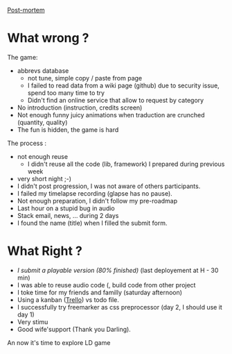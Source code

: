 [Post-mortem]()

What wrong ?
============

The game:

* abbrevs database
  * not tune, simple copy / paste from page
  * I failed to read data from a wiki page (github) due to security issue, spend too many time to try
  * Didn't find an online service that allow to request by category 
* No introduction (instruction, credits screen)
* Not enough funny juicy animations when traduction are crunched (quantity, quality)
* The fun is hidden, the game is hard

The process :

* not enough reuse
  * I didn't reuse all the code (lib, framework) I prepared during previous week
* very short night ;-)
* I didn't post progression, I was not aware of others participants.
* I failed my timelapse recording (glapse has no pause).
* Not enough preparation, I didn't follow my pre-roadmap
* Last hour on a stupid bug in audio
* Stack email, news, ... during 2 days
* I found the name (title) when I filled the submit form.

What Right ?
============

* *I submit a playable version (80% finished)* (last deployement at H - 30 min)
* I was able to reuse audio code (, build code from other project
* I toke time for my friends and familly (saturday afternoon)
* Using a kanban ([Trello](https://trello.com/board/ld26/517afacee4a0282247000a89)) vs todo file.
* I successfully try freemarker as css preprocessor (day 2, I should use it day 1)
* Very stimu
* Good wife'support (Thank you Darling).

An now it's time to explore LD game
